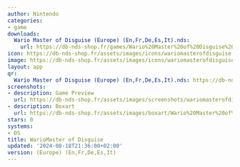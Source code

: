 ```yaml
---
author: Nintendo
categories:
- game
downloads:
  Wario Master of Disguise (Europe) (En,Fr,De,Es,It).nds:
    url: https://db-nds-shop.fr/games/Wario%20Master%20of%20Disguise%20%28Europe%29%20%28En%2CFr%2CDe%2CEs%2CIt%29.zip
icon: https://db-nds-shop.fr/assets/images/icons/wariomasterofdisguise.png
image: https://db-nds-shop.fr/assets/images/icons/wariomasterofdisguise.png
layout: app
qr:
  Wario Master of Disguise (Europe) (En,Fr,De,Es,It).nds: https://db-nds-shop.fr/qr/wario-master-of-disguise-europe-enfrdeesit-nds.png
screenshots:
- description: Game Preview
  url: https://db-nds-shop.fr/assets/images/screenshots/wariomasterofdisguise/wariomasterofdisguise.png
- description: Boxart
  url: https://db-nds-shop.fr/assets/images/boxart/Wario%20Master%20of%20Disguise%20(Europe)%20(En%2CFr%2CDe%2CEs%2CIt).nds.png
stars: 0
systems:
- DS
title: WarioMaster of Disguise
updated: '2024-08-18T21:36:00+02:00'
version: (Europe) (En,Fr,De,Es,It)
---
```


